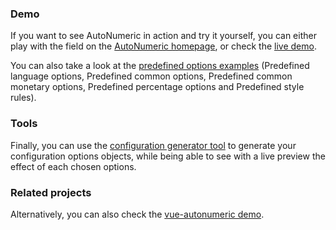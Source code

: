 ### Demo

If you want to see AutoNumeric in action and try it yourself, you can either play with the field on the [AutoNumeric homepage](http://autonumeric.org), or check the [live demo](https://codepen.io/AnotherLinuxUser/pen/JyBGpz?editors=1010).

You can also take a look at the [predefined options examples](http://autonumeric.org/examples) (Predefined language options, Predefined common options, Predefined common monetary options, Predefined percentage options and Predefined style rules).

### Tools

Finally, you can use the [configuration generator tool](http://autonumeric.org/configurator) to generate your configuration options objects, while being able to see with a live preview the effect of each chosen options.

### Related projects

Alternatively, you can also check the [vue-autonumeric demo](https://codepen.io/AnotherLinuxUser/pen/pWgOrZ).
